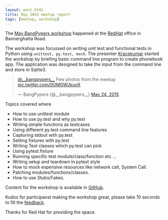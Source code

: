 ```yaml
---
layout: post.html
title: May 2015 meetup report
tags: [meetup, workshop]
---
```


The [May BangPypers workshop](http://www.meetup.com/BangPypers/events/222588421/) happened at the [RedHat][] office in Bannerghatta Road.

The workshop was focussed on writing unit test and functional tests in Python using `unittest, py.test, mock`. The presenter [Kracekumar]() started
the workshop by briefing basic command line program to create phonebook app. The application was designed to take the input from the command line
and store in Sqlite3.

<blockquote class="twitter-tweet" lang="en"><p lang="en" dir="ltr"><a href="https://twitter.com/__bangpypers__">@__bangpypers__</a> Few photos from the meetup <a href="http://t.co/0OMGWJkuoX">pic.twitter.com/0OMGWJkuoX</a></p>&mdash; BangPypers (@__bangpypers__) <a href="https://twitter.com/__bangpypers__/status/602399991542353920">May 24, 2015</a></blockquote>
<script async src="//platform.twitter.com/widgets.js" charset="utf-8"></script>


Topics covered where
- How to use unittest module
- How to use py.test and why py.test
- Writing simple functions as testcases
- Using different py.test command line features
- Capturing stdout with py.test
- Setting fixtures with py.test
- Writing Test classes which py.test can pick
- Using pytest.fixture
- Running specific test module/class/function etc ...
- Writing setup and teardown in pytest style
- How to mock expensive resources like network call, System Call.
- Patching modules/functions/classes.
- How to use Stubs/Fakes.


Content for the workshop is available in [GitHub](https://github.com/kracekumar/UTFT).

Kudos for participanst making the workshop great, please take 10 seconds to fill the [feedback](https://docs.google.com/forms/d/1R6DmZc_4IfcLpR4WEJLRBaYfanl3vJb3aG4fh6Dl7lg/viewform).

Thanks for Red Hat for providing the space.

[RedHat]: https://www.redhat.com
[Krace]: https://twitter.com/kracetheking
